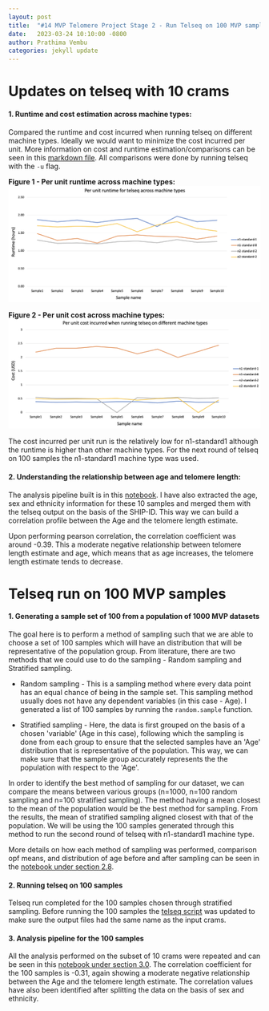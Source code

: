 ```yaml
---
layout: post
title:  "#14 MVP Telomere Project Stage 2 - Run Telseq on 100 MVP samples"
date:   2023-03-24 10:10:00 -0800
author: Prathima Vembu 
categories: jekyll update
---
```



# Updates on telseq with 10 crams 

#### 1. Runtime and cost estimation across machine types: 

Compared the runtime and cost incurred when running telseq on different machine types. Ideally we would want to minimize the cost incurred per unit. More information on cost and runtime estimation/comparisons can be seen in this [markdown file](https://github.com/va-big-data-genomics/mvp-telomere-analysis/blob/main/background/Runtime-and-Cost-estimation-telseq.md). All comparisons were done by running telseq with the ```-u``` flag. 


**Figure 1 - Per unit runtime across machine types:** <br>
![](/assets/2023-03-24-PV/Per_unit_runtime_across_machine_types.png)


**Figure 2 - Per unit cost across machine types:** <br>
![](/assets/2023-03-24-PV/Per_unit_cost_across_machine_types.png)

The cost incurred per unit run is the relatively low for n1-standard1 although the runtime is higher than other machine types. For the next round of telseq on 100 samples the n1-standard1 machine type was used. 

#### 2. Understanding the relationship between age and telomere length:  

 The analysis pipeline built is in this [notebook](https://github.com/va-big-data-genomics/mvp-telomere-analysis/blob/main/analysis-pipeline/MVP-Telomere-study.ipynb). I have also extracted the age, sex and ethnicity information for these 10 samples and merged them with the telseq output on the basis of the SHIP-ID. This way we can build a correlation profile between the Age and the telomere length estimate. 

Upon performing pearson correlation, the correlation coefficient was around -0.39. This a moderate negative relationship between telomere length estimate and age, which means that as age increases, the telomere length estimate tends to decrease. 

# Telseq run on 100 MVP samples  

#### 1. Generating a sample set of 100 from a population of 1000 MVP datasets 

The goal here is to perform a method of sampling such that we are able to choose a set of 100 samples which will have an distribution that will be representative of the population group. From literature, there are two methods that we could use to do the sampling - Random sampling and Stratified sampling. 

- Random sampling - This is a sampling method where every data point has an equal chance of being in the sample set. This sampling method usually does not have any dependent variables (in this case - Age). I generated a list of 100 samples by running the ```random.sample``` function.  

- Stratified sampling - Here, the data is first grouped on the basis of a chosen 'variable' (Age in this case), following which the sampling is done from each group to ensure that the selected samples have an 'Age' distribution that is representative of the population. This way, we can make sure that the sample group accurately represents the the population with respect to the 'Age'.  

In order to identify the best method of sampling for our dataset, we can compare the means between various groups (n=1000, n=100 random sampling and n=100 stratified sampling). The method having a mean closest to the mean of the population would be the best method for sampling. From the results, the mean of stratified sampling aligned closest with that of the population. We will be using the 100 samples generated through this method to run the second round of telseq with n1-standard1 machine type. 

More details on how each method of sampling was performed, comparison opf means, and distribution of age before and after sampling can be seen in the [notebook under section 2.8](https://github.com/va-big-data-genomics/mvp-telomere-analysis/blob/main/analysis-pipeline/MVP-Telomere-study.ipynb).

#### 2. Running telseq on 100 samples 

Telseq run completed for the 100 samples chosen through stratified sampling. Before running the 100 samples the [telseq script](https://github.com/va-big-data-genomics/mvp-telomere-analysis/blob/main/scripts/batch-telseq-script.sh) was updated to make sure the output files had the same name as the input crams. 


#### 3. Analysis pipeline for the 100 samples 

All the analysis performed on the subset of 10 crams were repeated and can be seen in this [notebook under section 3.0](https://github.com/va-big-data-genomics/mvp-telomere-analysis/blob/main/analysis-pipeline/MVP-Telomere-study.ipynb). The correlation coefficient for the 100 samples is -0.31, again showing a moderate negative relationship between the Age and the telomere length estimate. The correlation values have also been identified after splitting the data on the basis of sex and ethnicity. 



